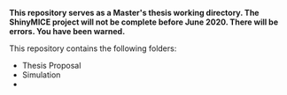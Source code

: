 **This repository serves as a Master's thesis working directory. The ShinyMICE project will not be complete before June 2020. There will be errors. You have been warned.**

This repository contains the following folders:
- Thesis Proposal
- Simulation
- 

